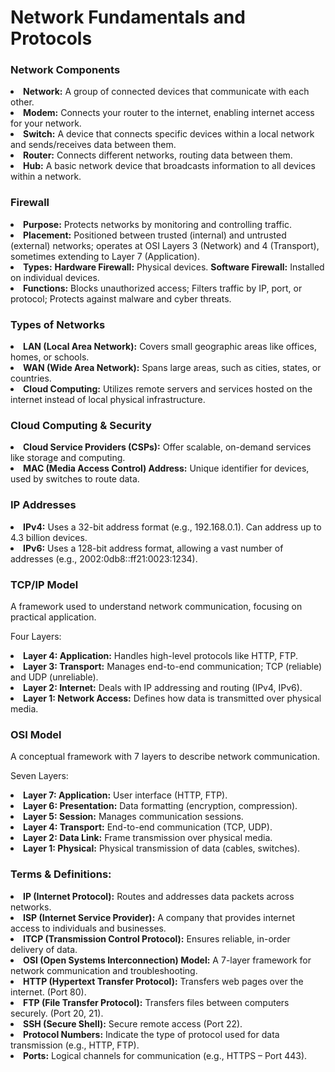 

<h1>Network Fundamentals and Protocols</h1>
<h3>Network Components</h3>
<li><strong>Network:</strong> A group of connected devices that communicate with each other.</li>
<li><strong>Modem:</strong> Connects your router to the internet, enabling internet access for your network.</li>
<li><strong>Switch:</strong> A device that connects specific devices within a local network and sends/receives data between them.</li>
<li><strong>Router:</strong> Connects different networks, routing data between them.</li>
<li><strong>Hub:</strong> A basic network device that broadcasts information to all devices within a network.</li>
<h3>Firewall</h3>
<li><strong>Purpose:</strong> Protects networks by monitoring and controlling traffic.</li>
<li><strong>Placement:</strong> Positioned between trusted (internal) and untrusted (external) networks; operates at OSI Layers 3 (Network) and 4 (Transport), sometimes extending to Layer 7 (Application).</li>
<li><strong>Types:</strong> <b>Hardware Firewall:</b> Physical devices. <b>Software Firewall:</b> Installed on individual devices.</li>
<li><strong>Functions:</strong> Blocks unauthorized access; Filters traffic by IP, port, or protocol; Protects against malware and cyber threats.</li>
<h3>Types of Networks</h3>
<li><strong>LAN (Local Area Network):</strong> Covers small geographic areas like offices, homes, or schools.</li>
<li><strong>WAN (Wide Area Network):</strong> Spans large areas, such as cities, states, or countries.</li>
<li><strong>Cloud Computing:</strong> Utilizes remote servers and services hosted on the internet instead of local physical infrastructure.</li>
<h3>Cloud Computing & Security</h3>
<li><strong>Cloud Service Providers (CSPs):</strong> Offer scalable, on-demand services like storage and computing.</li>
<li><strong>MAC (Media Access Control) Address:</strong> Unique identifier for devices, used by switches to route data.</li>
<h3>IP Addresses</h3>
<li><strong>IPv4:</strong> Uses a 32-bit address format (e.g., 192.168.0.1). Can address up to 4.3 billion devices.</li>
<li><strong>IPv6:</strong> Uses a 128-bit address format, allowing a vast number of addresses (e.g., 2002:0db8::ff21:0023:1234).</li>
<h3>TCP/IP Model</h3>
<p>A framework used to understand network communication, focusing on practical application.</p>
<p>Four Layers:</p>
<li><strong>Layer 4: Application:</strong> Handles high-level protocols like HTTP, FTP.</li>
<li><strong>Layer 3: Transport:</strong> Manages end-to-end communication; TCP (reliable) and UDP (unreliable).</li>
<li><strong>Layer 2: Internet:</strong> Deals with IP addressing and routing (IPv4, IPv6).</li>
<li><strong>Layer 1: Network Access:</strong> Defines how data is transmitted over physical media.</li>
<h3>OSI Model</h3>
<p>A conceptual framework with 7 layers to describe network communication.</p>
<p>Seven Layers:</p>
<li><strong>Layer 7: Application:</strong> User interface (HTTP, FTP).</li>
<li><strong>Layer 6: Presentation:</strong> Data formatting (encryption, compression).</li>
<li><strong>Layer 5: Session:</strong> Manages communication sessions.</li>
<li><strong>Layer 4: Transport:</strong> End-to-end communication (TCP, UDP).</li>
<li><strong>Layer 2: Data Link:</strong> Frame transmission over physical media.</li>
<li><strong>Layer 1: Physical:</strong> Physical transmission of data (cables, switches).</li>
<h3>Terms & Definitions:</h3>
<li><strong>IP (Internet Protocol):</strong> Routes and addresses data packets across networks.</li>
<li><strong>ISP (Internet Service Provider):</strong> A company that provides internet access to individuals and businesses.</li>
<li><strong>ITCP (Transmission Control Protocol):</strong> Ensures reliable, in-order delivery of data.</li>
<li><strong>OSI (Open Systems Interconnection) Model:</strong> A 7-layer framework for network communication and troubleshooting.</li>
<li><strong>HTTP (Hypertext Transfer Protocol):</strong> Transfers web pages over the internet. (Port 80).</li>
<li><strong>FTP (File Transfer Protocol):</strong> Transfers files between computers securely. (Port 20, 21).</li>
<li><strong>SSH (Secure Shell):</strong> Secure remote access (Port 22).</li>
<li><strong>Protocol Numbers:</strong> Indicate the type of protocol used for data transmission (e.g., HTTP, FTP).</li>
<li><strong>Ports:</strong> Logical channels for communication (e.g., HTTPS – Port 443).</li>

